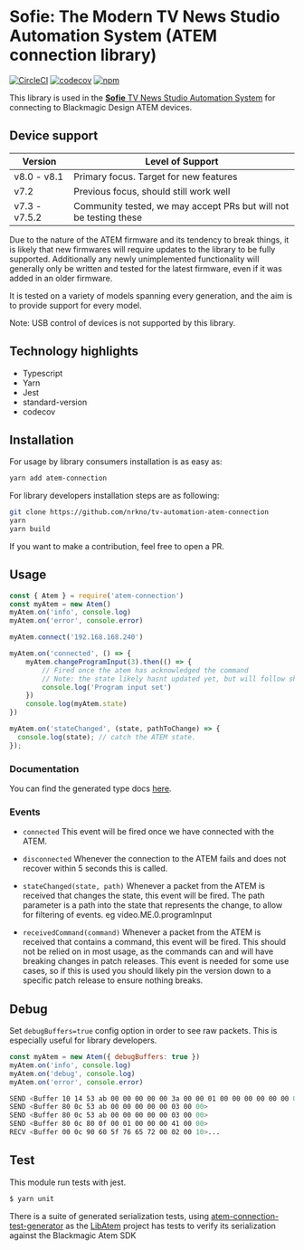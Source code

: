 # Sofie: The Modern TV News Studio Automation System (ATEM connection library)
[![CircleCI](https://circleci.com/gh/nrkno/tv-automation-atem-connection.svg?style=svg)](https://circleci.com/gh/nrkno/tv-automation-atem-connection)
[![codecov](https://codecov.io/gh/nrkno/tv-automation-atem-connection/branch/master/graph/badge.svg)](https://codecov.io/gh/nrkno/tv-automation-atem-connection)
[![npm](https://img.shields.io/npm/v/atem-connection)](https://www.npmjs.com/package/atem-connection)

This library is used in the [**Sofie** TV News Studio Automation System](https://github.com/nrkno/Sofie-TV-automation/) for connecting to Blackmagic Design ATEM devices.

## Device support

| Version | Level of Support |
| ----- | ----- |
| v8.0 - v8.1 | Primary focus. Target for new features |
| v7.2 | Previous focus, should still work well |
| v7.3 - v7.5.2 | Community tested, we may accept PRs but will not be testing these |

Due to the nature of the ATEM firmware and its tendency to break things, it is likely that new firmwares will require updates to the library to be fully supported.
Additionally any newly unimplemented functionality will generally only be written and tested for the latest firmware, even if it was added in an older firmware.

It is tested on a variety of models spanning every generation, and the aim is to provide support for every model.

Note: USB control of devices is not supported by this library.

## Technology highlights
- Typescript
- Yarn
- Jest
- standard-version
- codecov

## Installation

For usage by library consumers installation is as easy as:
```sh
yarn add atem-connection
```

For library developers installation steps are as following:
```sh
git clone https://github.com/nrkno/tv-automation-atem-connection
yarn
yarn build
```

If you want to make a contribution, feel free to open a PR.

## Usage

```javascript
const { Atem } = require('atem-connection')
const myAtem = new Atem()
myAtem.on('info', console.log)
myAtem.on('error', console.error)

myAtem.connect('192.168.168.240')

myAtem.on('connected', () => {
	myAtem.changeProgramInput(3).then(() => {
		// Fired once the atem has acknowledged the command
		// Note: the state likely hasnt updated yet, but will follow shortly
		console.log('Program input set')
	})
	console.log(myAtem.state)
})

myAtem.on('stateChanged', (state, pathToChange) => {
  console.log(state); // catch the ATEM state.
});
```

### Documentation

You can find the generated type docs [here](https://nrkno.github.io/tv-automation-atem-connection/).

### Events

- `connected`
This event will be fired once we have connected with the ATEM.

- `disconnected`
Whenever the connection to the ATEM fails and does not recover within 5 seconds this is called.

- `stateChanged(state, path)`
Whenever a packet from the ATEM is received that changes the state, this event will be fired.
The path parameter is a path into the state that represents the change, to allow for filtering of events. eg video.ME.0.programInput

- `receivedCommand(command)`
Whenever a packet from the ATEM is received that contains a command, this event will be fired.
This should not be relied on in most usage, as the commands can and will have breaking changes in patch releases. This event is needed for some use cases, so if this is used you should likely pin the version down to a specific patch release to ensure nothing breaks.

## Debug

Set `debugBuffers=true` config option in order to see raw packets. This is especially useful for library developers.
```javascript
const myAtem = new Atem({ debugBuffers: true })
myAtem.on('info', console.log)
myAtem.on('debug', console.log)
myAtem.on('error', console.error)
```
```sh
SEND <Buffer 10 14 53 ab 00 00 00 00 00 3a 00 00 01 00 00 00 00 00 00 00>
SEND <Buffer 80 0c 53 ab 00 00 00 00 00 03 00 00>
SEND <Buffer 80 0c 53 ab 00 00 00 00 00 03 00 00>
SEND <Buffer 80 0c 80 0f 00 01 00 00 00 41 00 00>
RECV <Buffer 00 0c 90 60 5f 76 65 72 00 02 00 10>...
```

## Test

This module run tests with jest.
```sh
$ yarn unit
```
There is a suite of generated serialization tests, using [atem-connection-test-generator](https://github.com/LibAtem/atem-connection-test-generator) as the [LibAtem](https://github.com/LibAtem) project has tests to verify its serialization against the Blackmagic Atem SDK
